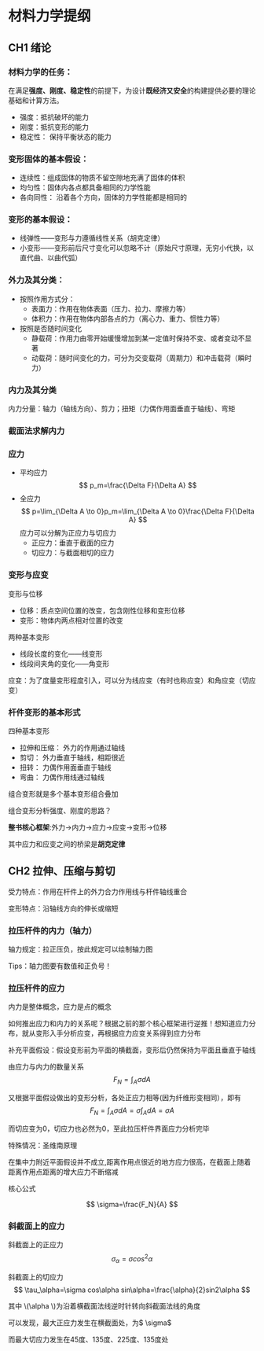 # 材料力学提纲

## CH1 绪论
### 材料力学的任务：
在满足**强度、刚度、稳定性**的前提下，为设计**既经济又安全**的构建提供必要的理论基础和计算方法。

+ 强度：抵抗破坏的能力
+ 刚度：抵抗变形的能力
+ 稳定性： 保持平衡状态的能力

### 变形固体的基本假设：

+ 连续性：组成固体的物质不留空隙地充满了固体的体积
+ 均匀性：固体内各点都具备相同的力学性能
+ 各向同性： 沿着各个方向，固体的力学性能都是相同的

### 变形的基本假设：

+ 线弹性——变形与力遵循线性关系（胡克定律）
+ 小变形——变形前后尺寸变化可以忽略不计（原始尺寸原理，无穷小代换，以直代曲、以曲代弧）


### 外力及其分类：

+ 按照作用方式分：
    + 表面力：作用在物体表面（压力、拉力、摩擦力等）
    + 体积力：作用在物体内部各点的力（离心力、重力、惯性力等）
+ 按照是否随时间变化
    + 静载荷：作用力由零开始缓慢增加到某一定值时保持不变、或者变动不显著
    + 动载荷：随时间变化的力，可分为交变载荷（周期力）和冲击载荷（瞬时力）

### 内力及其分类
内力分量：轴力（轴线方向）、剪力；扭矩（力偶作用面垂直于轴线）、弯矩

### 截面法求解内力
### 应力
+ 平均应力 $$ p_m=\frac{\Delta F}{\Delta A} $$
+ 全应力  $$ p=\lim_{\Delta A \to 0}p_m=\lim_{\Delta A \to 0}\frac{\Delta F}{\Delta A} $$
应力可以分解为正应力与切应力
    + 正应力：垂直于截面的应力
    + 切应力：与截面相切的应力
### 变形与应变

变形与位移

+ 位移：质点空间位置的改变，包含刚性位移和变形位移
+ 变形：物体内两点相对位置的改变

两种基本变形

+ 线段长度的变化——线变形
+ 线段间夹角的变化——角变形

应变：为了度量变形程度引入，可以分为线应变（有时也称应变）和角应变（切应变）

### 杆件变形的基本形式
四种基本变形

+ 拉伸和压缩： 外力的作用通过轴线
+ 剪切： 外力垂直于轴线，相距很近
+ 扭转： 力偶作用面垂直于轴线
+ 弯曲： 力偶作用线通过轴线

组合变形就是多个基本变形组合叠加

组合变形分析强度、刚度的思路？

**整书核心框架**:外力$\to$内力$\to$应力$\to$应变$\to$变形$\to$位移

其中应力和应变之间的桥梁是**胡克定律**

## CH2 拉伸、压缩与剪切
受力特点：作用在杆件上的外力合力作用线与杆件轴线重合

变形特点：沿轴线方向的伸长或缩短

### 拉压杆件的内力（轴力）

轴力规定：拉正压负，按此规定可以绘制轴力图

Tips：轴力图要有数值和正负号！

###  拉压杆件的应力
内力是整体概念，应力是点的概念

 

如何推出应力和内力的关系呢？根据之前的那个核心框架进行逆推！想知道应力分布，就从变形入手分析应变，再根据应力应变关系得到应力分布

补充平面假设：假设变形前为平面的横截面，变形后仍然保持为平面且垂直于轴线

由应力与内力的数量关系
$$ F_N=\int_A \sigma dA $$

又根据平面假设做出的变形分析，各处正应力相等(因为纤维形变相同），即有
$$ F_N=\int_A \sigma dA=\sigma \int_A dA =\sigma A $$

而切应变为0，切应力也必然为0，至此拉压杆件界面应力分析完毕

特殊情况：圣维南原理

在集中力附近平面假设并不成立,距离作用点很近的地方应力很高，在截面上随着距离作用点距离的增大应力不断缩减

核心公式

$$  \sigma=\frac{F_N}{A} $$


### 斜截面上的应力

斜截面上的正应力
$$  \sigma_\alpha=\sigma cos^2\alpha $$

斜截面上的切应力
$$    \tau_\alpha=\sigma cos\alpha sin\alpha=\frac{\alpha}{2}sin2\alpha $$

其中 \\(\alpha \\)为沿着横截面法线逆时针转向斜截面法线的角度

可以发现，最大正应力发生在横截面处，为$ \sigma$

而最大切应力发生在45度、135度、225度、135度处













